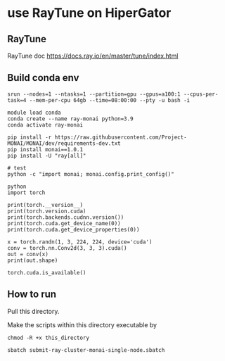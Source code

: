 # **use RayTune on HiperGator**

## **RayTune**
RayTune doc https://docs.ray.io/en/master/tune/index.html

## **Build conda env**
```
srun --nodes=1 --ntasks=1 --partition=gpu --gpus=a100:1 --cpus-per-task=4 --mem-per-cpu 64gb --time=08:00:00 --pty -u bash -i
```
```
module load conda
conda create --name ray-monai python=3.9
conda activate ray-monai

pip install -r https://raw.githubusercontent.com/Project-MONAI/MONAI/dev/requirements-dev.txt
pip install monai==1.0.1 
pip install -U "ray[all]" 
```
```
# test 
python -c "import monai; monai.config.print_config()"

python
import torch

print(torch.__version__)
print(torch.version.cuda)
print(torch.backends.cudnn.version())
print(torch.cuda.get_device_name(0))
print(torch.cuda.get_device_properties(0))

x = torch.randn(1, 3, 224, 224, device='cuda')
conv = torch.nn.Conv2d(3, 3, 3).cuda()
out = conv(x)
print(out.shape)

torch.cuda.is_available()
```

## **How to run**
Pull this directory.

Make the scripts within this directory executable by
```
chmod -R +x this_directory
```

```
sbatch submit-ray-cluster-monai-single-node.sbatch
```